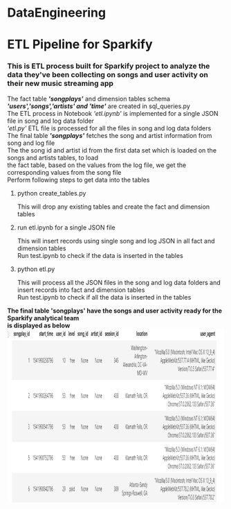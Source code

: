 # DataEngineering
<h1>ETL Pipeline for Sparkify</h1>
<h3>This is ETL process built for Sparkify project  to analyze the data they've been collecting on songs and user activity on their new music streaming app</h3>
<p>The fact table <strong><em>'songplays'</em></strong> and dimension tables schema <strong><em>'users','songs','artists' and 'time'</em></strong> are created in sql_queries.py<br>
The ETL process in Notebook <em>'etl.ipynb'</em> is implemented for a single JSON file in song and log data folder <br>
<em>'etl.py'</em>  ETL file is processed for all the files in song and log data folders<br>
The final table <strong><em>'songplays'</em></strong> fetches the song and artist information from song and log file<br>
The the song id and artist id from the first data set which is loaded on the songs and artists tables, to load<br>
the fact table, based on the values from the log file, we get the corresponding values from the song file<br>
Perform following steps to get data into the tables <br>
<ol>
<li>python create_tables.py</li>
    <p>This will drop any existing tables and create the fact and dimension tables</p>
<li>run etl.ipynb for a single JSON file</li>
     <p>This will insert records using single song and log JSON in all fact and dimension tables<br>
      Run test.ipynb to check if the data is inserted in the tables</p>
<li>python etl.py</li>
    <p>This will process all the JSON files in the song and log data folders and insert records into fact and dimension tables<br>
    Run test.ipynb to check if all the data is inserted in the tables</p>
</ol>
<strong>The final table 'songplays'  have the songs and user activity ready for the Sparkify analytical team<br> is displayed as below</strong>
<img src="song_plays_table.PNG" height="400" alt="Screenshot"/>
</p> 
